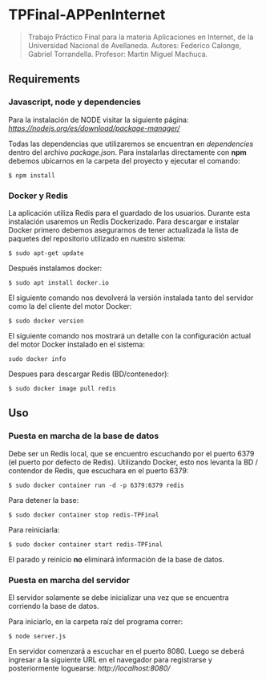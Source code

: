 # TPFinal-APPenInternet
>Trabajo Práctico Final para la materia Aplicaciones en Internet, de la Universidad Nacional de Avellaneda.
>Autores: Federico Calonge, Gabriel Torrandella.
>Profesor: Martin Miguel Machuca. 

## Requirements

### Javascript, node y dependencies
Para la instalación de NODE visitar la siguiente página: _https://nodejs.org/es/download/package-manager/_

Todas las dependencias que utilizaremos se encuentran en _dependencies_ dentro del archivo _package.json_. Para instalarlas directamente con **npm** debemos ubicarnos en la carpeta del proyecto y ejecutar el comando:
```
$ npm install
```

### Docker y Redis
La aplicación utiliza Redis para el guardado de los usuarios. Durante esta instalación usaremos un Redis Dockerizado.
Para descargar e instalar Docker primero debemos asegurarnos de tener actualizada la lista de paquetes del repositorio utilizado en nuestro sistema:
```
$ sudo apt-get update
```

Después instalamos docker:
```
$ sudo apt install docker.io
```

El siguiente comando nos devolverá la versión instalada tanto del servidor como la del cliente del motor Docker:
```
$ sudo docker version 
```

El siguiente comando nos mostrará un detalle con la configuración actual del motor Docker instalado en el sistema:
```
sudo docker info 
```

Despues para descargar Redis (BD/contenedor):
```
$ sudo docker image pull redis 
```

## Uso

### Puesta en marcha de la base de datos
Debe ser un Redis local, que se encuentro escuchando por el puerto 6379 (el puerto por defecto de Redis). Utilizando Docker, esto nos levanta la BD / contendor de Redis, que escuchara en el puerto 6379:
```
$ sudo docker container run -d -p 6379:6379 redis 
```
Para detener la base:
```
$ sudo docker container stop redis-TPFinal
```
Para reiniciarla:
```
$ sudo docker container start redis-TPFinal
```
El parado y reinicio **no** eliminará información de la base de datos.

### Puesta en marcha del servidor
El servidor solamente se debe inicializar una vez que se encuentra corriendo la base de datos.

Para iniciarlo, en la carpeta raíz del programa correr:
```
$ node server.js
```
En servidor comenzará a escuchar en el puerto 8080. Luego se deberá ingresar a la siguiente URL en el navegador para registrarse y posteriormente loguearse: _http://localhost:8080/_
